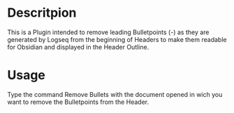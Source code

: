 # Descritpion
This is a Plugin intended to remove leading Bulletpoints (-) as they are generated by Logseq from the beginning of Headers to make them readable for Obsidian and displayed in the Header Outline.

# Usage
Type the command Remove Bullets with the document opened in wich you want to remove the Bulletpoints from the Header.
